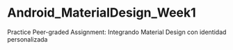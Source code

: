# Android_MaterialDesign_Week1
Practice Peer-graded Assignment: Integrando Material Design con identidad personalizada
